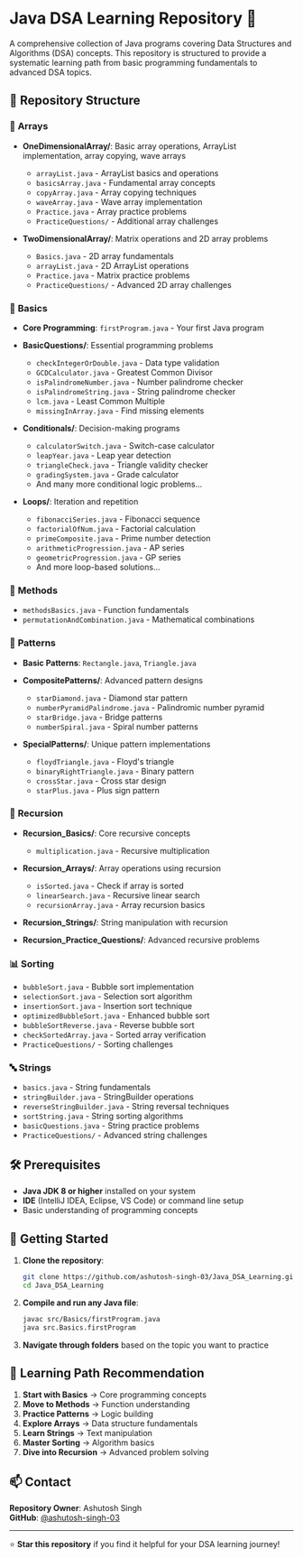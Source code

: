 
# Java DSA Learning Repository 🚀

A comprehensive collection of Java programs covering Data Structures and Algorithms (DSA) concepts. This repository is structured to provide a systematic learning path from basic programming fundamentals to advanced DSA topics.

## 📁 Repository Structure

### 🔢 **Arrays**
- **OneDimensionalArray/**: Basic array operations, ArrayList implementation, array copying, wave arrays
  - `arrayList.java` - ArrayList basics and operations
  - `basicsArray.java` - Fundamental array concepts
  - `copyArray.java` - Array copying techniques
  - `waveArray.java` - Wave array implementation
  - `Practice.java` - Array practice problems
  - `PracticeQuestions/` - Additional array challenges

- **TwoDimensionalArray/**: Matrix operations and 2D array problems
  - `Basics.java` - 2D array fundamentals
  - `arrayList.java` - 2D ArrayList operations
  - `Practice.java` - Matrix practice problems
  - `PracticeQuestions/` - Advanced 2D array challenges

### 🎯 **Basics**
- **Core Programming**: `firstProgram.java` - Your first Java program
- **BasicQuestions/**: Essential programming problems
  - `checkIntegerOrDouble.java` - Data type validation
  - `GCDCalculator.java` - Greatest Common Divisor
  - `isPalindromeNumber.java` - Number palindrome checker
  - `isPalindromeString.java` - String palindrome checker
  - `lcm.java` - Least Common Multiple
  - `missingInArray.java` - Find missing elements

- **Conditionals/**: Decision-making programs
  - `calculatorSwitch.java` - Switch-case calculator
  - `leapYear.java` - Leap year detection
  - `triangleCheck.java` - Triangle validity checker
  - `gradingSystem.java` - Grade calculator
  - And many more conditional logic problems...

- **Loops/**: Iteration and repetition
  - `fibonacciSeries.java` - Fibonacci sequence
  - `factorialOfNum.java` - Factorial calculation
  - `primeComposite.java` - Prime number detection
  - `arithmeticProgression.java` - AP series
  - `geometricProgression.java` - GP series
  - And more loop-based solutions...

### 🔧 **Methods**
- `methodsBasics.java` - Function fundamentals
- `permutationAndCombination.java` - Mathematical combinations

### 🎨 **Patterns**
- **Basic Patterns**: `Rectangle.java`, `Triangle.java`
- **CompositePatterns/**: Advanced pattern designs
  - `starDiamond.java` - Diamond star pattern
  - `numberPyramidPalindrome.java` - Palindromic number pyramid
  - `starBridge.java` - Bridge patterns
  - `numberSpiral.java` - Spiral number patterns
  
- **SpecialPatterns/**: Unique pattern implementations
  - `floydTriangle.java` - Floyd's triangle
  - `binaryRightTriangle.java` - Binary pattern
  - `crossStar.java` - Cross star design
  - `starPlus.java` - Plus sign pattern

### 🔄 **Recursion**
- **Recursion_Basics/**: Core recursive concepts
  - `multiplication.java` - Recursive multiplication
  
- **Recursion_Arrays/**: Array operations using recursion
  - `isSorted.java` - Check if array is sorted
  - `linearSearch.java` - Recursive linear search
  - `recursionArray.java` - Array recursion basics
  
- **Recursion_Strings/**: String manipulation with recursion
- **Recursion_Practice_Questions/**: Advanced recursive problems

### 📊 **Sorting**
- `bubbleSort.java` - Bubble sort implementation
- `selectionSort.java` - Selection sort algorithm
- `insertionSort.java` - Insertion sort technique
- `optimizedBubbleSort.java` - Enhanced bubble sort
- `bubbleSortReverse.java` - Reverse bubble sort
- `checkSortedArray.java` - Sorted array verification
- `PracticeQuestions/` - Sorting challenges

### 🔤 **Strings**
- `basics.java` - String fundamentals
- `stringBuilder.java` - StringBuilder operations
- `reverseStringBuilder.java` - String reversal techniques
- `sortString.java` - String sorting algorithms
- `basicQuestions.java` - String practice problems
- `PracticeQuestions/` - Advanced string challenges

## 🛠️ Prerequisites
- **Java JDK 8 or higher** installed on your system
- **IDE** (IntelliJ IDEA, Eclipse, VS Code) or command line setup
- Basic understanding of programming concepts

## 🚀 Getting Started

1. **Clone the repository**:
   ```bash
   git clone https://github.com/ashutosh-singh-03/Java_DSA_Learning.git
   cd Java_DSA_Learning
   ```

2. **Compile and run any Java file**:
   ```bash
   javac src/Basics/firstProgram.java
   java src.Basics.firstProgram
   ```

3. **Navigate through folders** based on the topic you want to practice

## 🎯 Learning Path Recommendation

1. **Start with Basics** → Core programming concepts
2. **Move to Methods** → Function understanding
3. **Practice Patterns** → Logic building
4. **Explore Arrays** → Data structure fundamentals
5. **Learn Strings** → Text manipulation
6. **Master Sorting** → Algorithm basics
7. **Dive into Recursion** → Advanced problem solving


## 📫 Contact

**Repository Owner**: Ashutosh Singh  
**GitHub**: [@ashutosh-singh-03](https://github.com/ashutosh-singh-03)


---

⭐ **Star this repository** if you find it helpful for your DSA learning journey!
